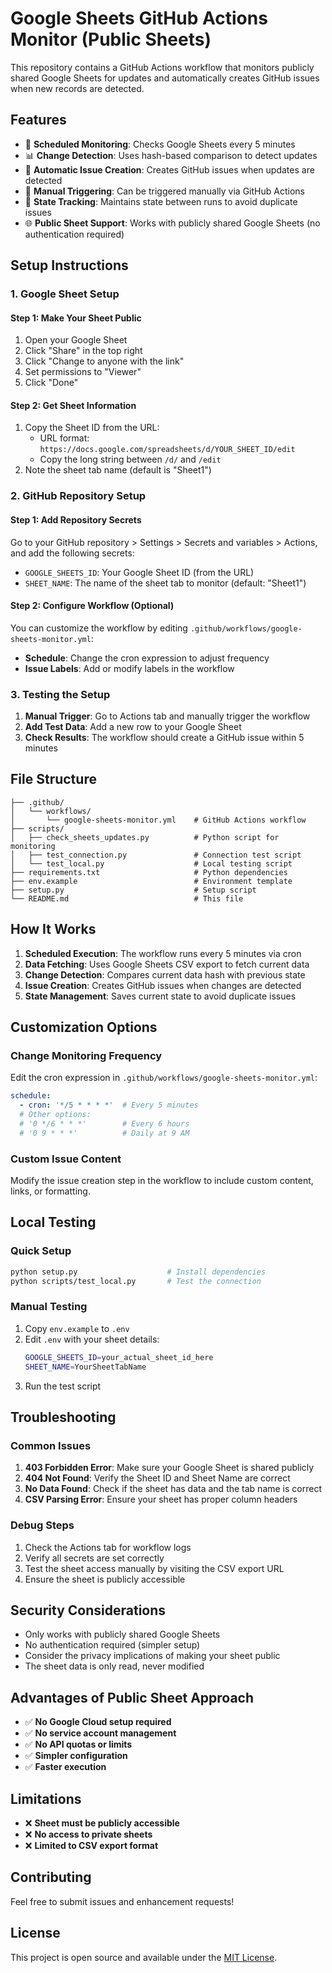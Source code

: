 # Google Sheets GitHub Actions Monitor (Public Sheets)

This repository contains a GitHub Actions workflow that monitors publicly shared Google Sheets for updates and automatically creates GitHub issues when new records are detected.

## Features

- 🔄 **Scheduled Monitoring**: Checks Google Sheets every 5 minutes
- 📊 **Change Detection**: Uses hash-based comparison to detect updates
- 🎫 **Automatic Issue Creation**: Creates GitHub issues when updates are detected
- 🔧 **Manual Triggering**: Can be triggered manually via GitHub Actions
- 📝 **State Tracking**: Maintains state between runs to avoid duplicate issues
- 🌐 **Public Sheet Support**: Works with publicly shared Google Sheets (no authentication required)

## Setup Instructions

### 1. Google Sheet Setup

#### Step 1: Make Your Sheet Public
1. Open your Google Sheet
2. Click "Share" in the top right
3. Click "Change to anyone with the link"
4. Set permissions to "Viewer"
5. Click "Done"

#### Step 2: Get Sheet Information
1. Copy the Sheet ID from the URL:
   - URL format: `https://docs.google.com/spreadsheets/d/YOUR_SHEET_ID/edit`
   - Copy the long string between `/d/` and `/edit`
2. Note the sheet tab name (default is "Sheet1")

### 2. GitHub Repository Setup

#### Step 1: Add Repository Secrets
Go to your GitHub repository > Settings > Secrets and variables > Actions, and add the following secrets:

- `GOOGLE_SHEETS_ID`: Your Google Sheet ID (from the URL)
- `SHEET_NAME`: The name of the sheet tab to monitor (default: "Sheet1")

#### Step 2: Configure Workflow (Optional)
You can customize the workflow by editing `.github/workflows/google-sheets-monitor.yml`:

- **Schedule**: Change the cron expression to adjust frequency
- **Issue Labels**: Add or modify labels in the workflow

### 3. Testing the Setup

1. **Manual Trigger**: Go to Actions tab and manually trigger the workflow
2. **Add Test Data**: Add a new row to your Google Sheet
3. **Check Results**: The workflow should create a GitHub issue within 5 minutes

## File Structure

```
├── .github/
│   └── workflows/
│       └── google-sheets-monitor.yml    # GitHub Actions workflow
├── scripts/
│   ├── check_sheets_updates.py          # Python script for monitoring
│   ├── test_connection.py               # Connection test script
│   └── test_local.py                    # Local testing script
├── requirements.txt                     # Python dependencies
├── env.example                          # Environment template
├── setup.py                             # Setup script
└── README.md                            # This file
```

## How It Works

1. **Scheduled Execution**: The workflow runs every 5 minutes via cron
2. **Data Fetching**: Uses Google Sheets CSV export to fetch current data
3. **Change Detection**: Compares current data hash with previous state
4. **Issue Creation**: Creates GitHub issues when changes are detected
5. **State Management**: Saves current state to avoid duplicate issues

## Customization Options

### Change Monitoring Frequency
Edit the cron expression in `.github/workflows/google-sheets-monitor.yml`:
```yaml
schedule:
  - cron: '*/5 * * * *'  # Every 5 minutes
  # Other options:
  # '0 */6 * * *'        # Every 6 hours
  # '0 9 * * *'          # Daily at 9 AM
```

### Custom Issue Content
Modify the issue creation step in the workflow to include custom content, links, or formatting.

## Local Testing

### Quick Setup
```bash
python setup.py                    # Install dependencies
python scripts/test_local.py       # Test the connection
```

### Manual Testing
1. Copy `env.example` to `.env`
2. Edit `.env` with your sheet details:
   ```bash
   GOOGLE_SHEETS_ID=your_actual_sheet_id_here
   SHEET_NAME=YourSheetTabName
   ```
3. Run the test script

## Troubleshooting

### Common Issues

1. **403 Forbidden Error**: Make sure your Google Sheet is shared publicly
2. **404 Not Found**: Verify the Sheet ID and Sheet Name are correct
3. **No Data Found**: Check if the sheet has data and the tab name is correct
4. **CSV Parsing Error**: Ensure your sheet has proper column headers

### Debug Steps

1. Check the Actions tab for workflow logs
2. Verify all secrets are set correctly
3. Test the sheet access manually by visiting the CSV export URL
4. Ensure the sheet is publicly accessible

## Security Considerations

- Only works with publicly shared Google Sheets
- No authentication required (simpler setup)
- Consider the privacy implications of making your sheet public
- The sheet data is only read, never modified

## Advantages of Public Sheet Approach

- ✅ **No Google Cloud setup required**
- ✅ **No service account management**
- ✅ **No API quotas or limits**
- ✅ **Simpler configuration**
- ✅ **Faster execution**

## Limitations

- ❌ **Sheet must be publicly accessible**
- ❌ **No access to private sheets**
- ❌ **Limited to CSV export format**

## Contributing

Feel free to submit issues and enhancement requests!

## License

This project is open source and available under the [MIT License](LICENSE). 
